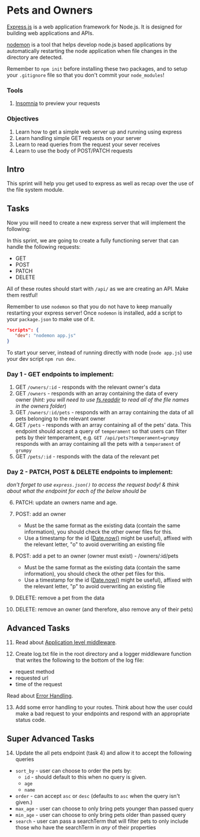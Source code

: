 # Pets and Owners

[Express.js](http://expressjs.com/) is a web application framework for Node.js. It is designed for building web applications and APIs.

[nodemon](https://www.npmjs.com/package/nodemon) is a tool that helps develop node.js based applications by automatically restarting the node application when file changes in the directory are detected.

Remember to `npm init` before installing these two packages, and to setup your `.gitignore` file so that you don't commit your `node_modules`!

### Tools

1. [Insomnia](https://insomnia.rest/download/) to preview your requests

### Objectives

1. Learn how to get a simple web server up and running using express
2. Learn handling simple GET requests on your server
3. Learn to read queries from the request your sever receives
4. Learn to use the body of POST/PATCH requests

## Intro

This sprint will help you get used to express as well as recap over the use of the file system module.

## Tasks

Now you will need to create a new express server that will implement the following:

In this sprint, we are going to create a fully functioning server that can handle the following requests:

- GET
- POST
- PATCH
- DELETE

All of these routes should start with `/api/` as we are creating an API. Make them restful!

Remember to use `nodemon` so that you do not have to keep manually restarting your express server!
Once `nodemon` is installed, add a script to your `package.json` to make use of it.

```json
"scripts": {
   "dev": "nodemon app.js"
}
```

To start your server, instead of running directly with node (`node app.js`) use your dev script `npm run dev`.

### Day 1 - GET endpoints to implement:

1. GET `/owners/:id` - responds with the relevant owner's data
2. GET `/owners` - responds with an array containing the data of every owner (_hint: you will need to use [fs.readdir](https://www.geeksforgeeks.org/node-js-fs-readdir-method/) to read all of the file names in the owners folder_)
3. GET `/owners/:id/pets` - responds with an array containing the data of all pets belonging to the relevant owner
4. GET `/pets` - responds with an array containing all of the pets' data. This endpoint should accept a query of `temperament` so that users can filter pets by their temperament, e.g. `GET /api/pets?temperament=grumpy` responds with an array containing all the pets with a `temperament` of `grumpy`
5. GET `/pets/:id` - responds with the data of the relevant pet

### Day 2 - PATCH, POST & DELETE endpoints to implement:

_don't forget to use `express.json()` to access the request body! & think about what the endpoint for each of the below should be_

6. PATCH: update an owners name and age.

7. POST: add an owner

   - Must be the same format as the existing data (contain the same information), you should check the other owner files for this.
   - Use a timestamp for the id ([Date.now()](https://developer.mozilla.org/en-US/docs/Web/JavaScript/Reference/Global_Objects/Date/now) might be useful), affixed with the relevant letter, "o" to avoid overwriting an existing file

8. POST: add a pet to an owner (owner must exist) - /owners/:id/pets

   - Must be the same format as the existing data (contain the same information), you should check the other pet files for this.
   - Use a timestamp for the id ([Date.now()](https://developer.mozilla.org/en-US/docs/Web/JavaScript/Reference/Global_Objects/Date/now) might be useful), affixed with the relevant letter, "p" to avoid overwriting an existing file

9. DELETE: remove a pet from the data

10. DELETE: remove an owner (and therefore, also remove any of their pets)

## Advanced Tasks

11. Read about [Application level middleware](http://expressjs.com/en/guide/using-middleware.html#middleware.application).

12. Create log.txt file in the root directory and a logger middleware function that writes the following to the bottom of the log file:

- request method
- requested url
- time of the request

Read about [Error Handling](http://expressjs.com/en/guide/error-handling.html).

13. Add some error handling to your routes. Think about how the user could make a bad request to your endpoints and respond with an appropriate status code.

## Super Advanced Tasks

14. Update the all pets endpoint (task 4) and allow it to accept the following queries

- `sort_by` - user can choose to order the pets by:
  - `id` - should default to this when no query is given.
  - `age`
  - `name`
- `order` - can accept `asc` or `desc` (defaults to `asc` when the query isn't given.)
- `max_age` - user can choose to only bring pets younger than passed query
- `min_age` - user can choose to only bring pets older than passed query
- `search` - user can pass a searchTerm that will filter pets to only include those who have the searchTerm in _any_ of their properties
